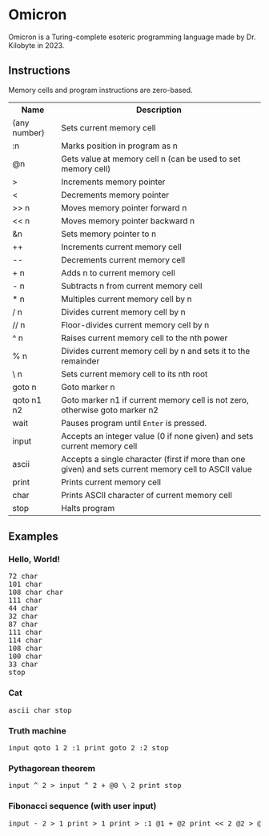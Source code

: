 # Omicron
Omicron is a Turing-complete esoteric programming language made by Dr. Kilobyte in 2023.
## Instructions
Memory cells and program instructions are zero-based.

<table>
	<tr>
		<th>Name</th>
		<th>Description</th>
	</tr>
	<tr>
		<td>(any number)</td>
		<td>Sets current memory cell</td>
	</tr>
	<tr>
		<td>:n</td>
		<td>Marks position in program as n</td>
	</tr>
	<tr>
		<td>@n</td>
		<td>Gets value at memory cell n (can be used to set memory cell)</td>
	</tr>
	<tr>
		<td>&gt;</td>
		<td>Increments memory pointer</td>
	</tr>
	<tr>
		<td>&lt;</td>
		<td>Decrements memory pointer</td>
	</tr>
	<tr>
		<td>&gt;&gt; n</td>
		<td>Moves memory pointer forward n</td>
	</tr>
	<tr>
		<td>&lt;&lt; n</td>
		<td>Moves memory pointer backward n</td>
	</tr>
	<tr>
		<td>&amp;n</td>
		<td>Sets memory pointer to n</td>
	</tr>
	<tr>
		<td>++</td>
		<td>Increments current memory cell</td>
	</tr>
	<tr>
		<td>--</td>
		<td>Decrements current memory cell</td>
	</tr>
	<tr>
		<td>+ n</td>
		<td>Adds n to current memory cell</td>
	</tr>
	<tr>
		<td>- n</td>
		<td>Subtracts n from current memory cell</td>
	</tr>
	<tr>
		<td>* n</td>
		<td>Multiples current memory cell by n</td>
	</tr>
	<tr>
		<td>/ n</td>
		<td>Divides current memory cell by n</td>
	</tr>
	<tr>
		<td>// n</td>
		<td>Floor-divides current memory cell by n</td>
	</tr>
	<tr>
		<td>^ n</td>
		<td>Raises current memory cell to the nth power</td>
	</tr>
	<tr>
		<td>% n</td>
		<td>Divides current memory cell by n and sets it to the remainder</td>
	</tr>
	<tr>
		<td>\ n</td>
		<td>Sets current memory cell to its nth root</td>
	</tr>
	<tr>
		<td>goto n</td>
		<td>Goto marker n</td>
	</tr>
	<tr>
		<td>qoto n1 n2</td>
		<td>Goto marker n1 if current memory cell is not zero, otherwise goto marker n2</td>
	</tr>
	<tr>
		<td>wait</td>
		<td>Pauses program until <code>Enter</code> is pressed.</td>
	</tr>
	<tr>
		<td>input</td>
		<td>Accepts an integer value (0 if none given) and sets current memory cell</td>
	</tr>
	<tr>
		<td>ascii</td>
		<td>Accepts a single character (first if more than one given) and sets current memory cell to ASCII value</td>
	</tr>
	<tr>
		<td>print</td>
		<td>Prints current memory cell</td>
	</tr>
	<tr>
		<td>char</td>
		<td>Prints ASCII character of current memory cell</td>
	</tr>
	<tr>
		<td>stop</td>
		<td>Halts program</td>
	</tr>
</table>

## Examples
### Hello, World!
<pre>
72 char
101 char
108 char char
111 char
44 char
32 char
87 char
111 char
114 char
108 char
100 char
33 char
stop
</pre>
### Cat
<pre>
ascii char stop
</pre>
### Truth machine
<pre>
input qoto 1 2 :1 print goto 2 :2 stop
</pre>
### Pythagorean theorem
<pre>
input ^ 2 > input ^ 2 + @0 \ 2 print stop
</pre>
### Fibonacci sequence (with user input)
<pre>
input - 2 > 1 print > 1 print > :1 @1 + @2 print << 2 @2 > @3 > &0 -- qoto 2 3 :2 &3 goto 1 :3 wait stop
</pre>
